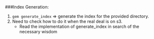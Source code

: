 ###Index Generation:

1.  `gem generate_index` => generate the index for the provided directory.
2.  Need to check how to do it when the real deal is on s3.
    + Read the implementation of generate_index in search of the necessary wisdom
